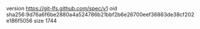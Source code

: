 version https://git-lfs.github.com/spec/v1
oid sha256:9d76a6f6be2880a4a524786b21bbf2b6e26700eef36863de38cf202e186f5056
size 1744
